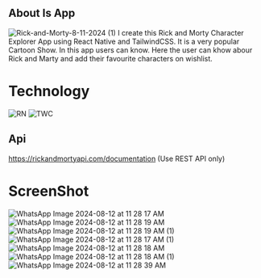 ## About Is App
![Rick-and-Morty-8-11-2024 (1)](https://github.com/user-attachments/assets/ada2d017-0be2-446c-9d6c-6394741f2be3)
I create this Rick and Morty Character Explorer App using React Native and TailwindCSS. It is a very popular Cartoon Show. In this app users can know. Here the user can khow abour
Rick and Marty and add their favourite characters on wishlist.

# Technology
![RN](https://github.com/user-attachments/assets/a7c330ca-dc00-46a5-82d2-c827379d2911)
![TWC](https://github.com/user-attachments/assets/e3c4e081-c73e-4219-bd9c-bacad099f6b7)

## Api 
https://rickandmortyapi.com/documentation (Use REST API only)

# ScreenShot
![WhatsApp Image 2024-08-12 at 11 28 17 AM](https://github.com/user-attachments/assets/ff19a222-846f-42b3-9ca0-df0004a3e58e)
![WhatsApp Image 2024-08-12 at 11 28 19 AM](https://github.com/user-attachments/assets/5eb3e5a8-2a8c-46b4-b48b-5690246fc7e4)
![WhatsApp Image 2024-08-12 at 11 28 19 AM (1)](https://github.com/user-attachments/assets/26ab43d5-d7fb-4384-8456-06c7e893501e)
![WhatsApp Image 2024-08-12 at 11 28 17 AM (1)](https://github.com/user-attachments/assets/5522fa41-d791-42ad-b91a-47af79795f6b)
![WhatsApp Image 2024-08-12 at 11 28 18 AM](https://github.com/user-attachments/assets/25ba6523-3f13-4a1c-be7c-821bf825a754)
![WhatsApp Image 2024-08-12 at 11 28 18 AM (1)](https://github.com/user-attachments/assets/5a509ce6-9a3f-42d2-8053-121fcabecbc9)
![WhatsApp Image 2024-08-12 at 11 28 39 AM](https://github.com/user-attachments/assets/6ffc633a-f47c-4fb6-97df-4f103fe03bea)


